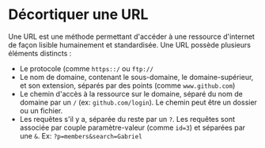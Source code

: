 # Décortiquer une URL
Une URL est une méthode permettant d'accéder à une ressource d'internet de façon lisible humainement et standardisée. Une URL possède plusieurs éléments distincts :
- Le protocole (comme `https::/` ou `ftp://`
- Le nom de domaine, contenant le sous-domaine, le domaine-supérieur, et son extension, séparés par des points (comme `www.github.com`)
- Le chemin d'accès à la ressource sur le domaine, séparé du nom de domaine par un `/` (ex: `github.com/login`). Le chemin peut être un dossier ou un fichier.
- Les requêtes s'il y a, séparée du reste par un `?`. Les requêtes sont associée par couple paramètre-valeur (comme `id=3`) et séparées par une `&`. Ex: `?p=members&search=Gabriel`